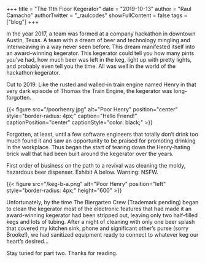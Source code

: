+++
title = "The 11th Floor Kegerator"
date = "2019-10-13"
author = "Raul Camacho"
authorTwitter = "_raulcodes"
showFullContent = false
tags = ["blog"]
+++

In the year 2017, a team was formed at a company hackathon in downtown Austin, Texas. A team with a dream of beer and technology mingling and interweaving in a way never seen before. This dream manifested itself into an award-winning kegerator. This kegerator could tell you how many pints you’ve had, how much beer was left in the keg, light up with pretty lights, and probably even tell you the time. All was well in the world of the hackathon kegerator.

Cut to 2019. Like the rusted and walled-in train engine named Henry in that very dark episode of Thomas the Train Engine, the kegerator was long-forgotten.

{{< figure src="/poorhenry.jpg" alt="Poor Henry" position="center" style="border-radius: 4px;" caption="Hello Friend!" captionPosition="center" captionStyle="color: black;" >}}

Forgotten, at least, until a few software engineers that totally don’t drink too much found it and saw an opportunity to be praised for promoting drinking in the workplace. Thus began the start of tearing down the Henry-hating brick wall that had been built around the kegerator over the years.

First order of business on the path to a revival was cleaning the moldy, hazardous beer dispenser. Exhibit A below. Warning: NSFW.

{{< figure src="/keg-b-a.png" alt="Poor Henry" position="left" style="border-radius: 4px;" height="600" >}}

Unfortunately, by the time The Biergarten Crew (Trademark pending) began to clean the kegerator most of the electronic features that had made it an award-winning kegerator had been stripped out, leaving only two half-filled kegs and lots of tubing. After a night of cleaning with only one beer splash that covered my kitchen sink, phone and significant other’s purse (sorry Brooke!), we had sanitized equipment ready to connect to whatever keg our heart’s desired…

Stay tuned for part two. Thanks for reading.